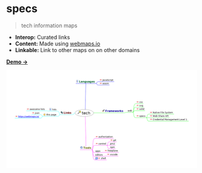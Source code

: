 # specs

> tech information maps

- **Interop:** Curated links
- **Content:** Made using [webmaps.io](https://webmaps.io/)
- **Linkable:** Link to other maps on on other domains

[**Demo →**](https://melvincarvalho.github.io/specs/index.html)


![solid](https://raw.githubusercontent.com/melvincarvalho/tech/gh-pages/index.html_files/image.png)

